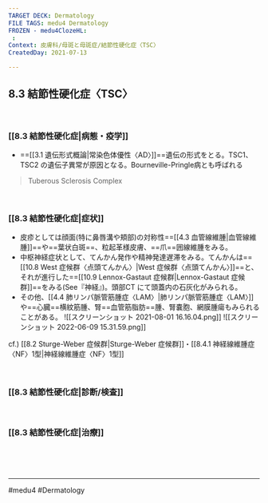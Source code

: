 ```yaml
---
TARGET DECK: Dermatology
FILE TAGS: medu4 Dermatology
FROZEN - medu4ClozeHL:
 : 
Context: 皮膚科/母斑と母斑症/結節性硬化症〈TSC〉
CreatedDay: 2021-07-13

---
```


## 8.3 結節性硬化症〈TSC〉

<br>

### [[8.3 結節性硬化症|病態・疫学]]
* ==[[3.1 遺伝形式概論|常染色体優性〈AD〉]]==遺伝の形式をとる。TSC1、TSC2 の遺伝子異常が原因となる。Bourneville-Pringle病とも呼ばれる
>Tuberous Sclerosis Complex
<!--ID: 1626163349535-->



<br>

### [[8.3 結節性硬化症|症状]]
* 皮疹としては顔面(特に鼻唇溝や頬部)の対称性==[[4.3 血管線維腫|血管線維腫]]==や==葉状白斑==、粒起革様皮膚、==爪==囲線維腫をみる。
* 中枢神経症状として、てんかん発作や精神発達遅滞をみる。てんかんは==[[10.8 West 症候群〈点頭てんかん〉|West 症候群〈点頭てんかん〉]]==と、それが進行した==[[10.9 Lennox-Gastaut 症候群|Lennox-Gastaut 症候群]]==をみる(See『神経』)。頭部CT にて頭蓋内の石灰化がみられる。
* その他、[[4.4 肺リンパ脈管筋腫症〈LAM〉|肺リンパ脈管筋腫症〈LAM〉]]や==心臓==横紋筋腫、腎==血管筋脂肪==腫、腎嚢胞、網膜腫瘍もみられることがある。
![[スクリーンショット 2021-08-01 16.16.04.png]]
![[スクリーンショット 2022-06-09 15.31.59.png]]
<!--ID: 1626163349540-->


cf.) [[8.2 Sturge-Weber 症候群|Sturge-Weber 症候群]]・[[8.4.1 神経線維腫症〈NF〉1型|神経線維腫症〈NF〉1型]]


<br>

### [[8.3 結節性硬化症|診断/検査]]


<br>

### [[8.3 結節性硬化症|治療]]


<br><br><br>

---
#medu4 #Dermatology  
